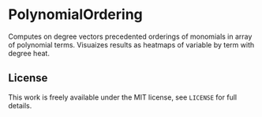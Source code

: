# PolynomialOrdering

Computes on degree vectors precedented orderings of monomials in array of polynomial terms. Visuaizes results as heatmaps of variable by term with degree heat.

## License

This work is freely available under the MIT license, see `LICENSE` for full details.
